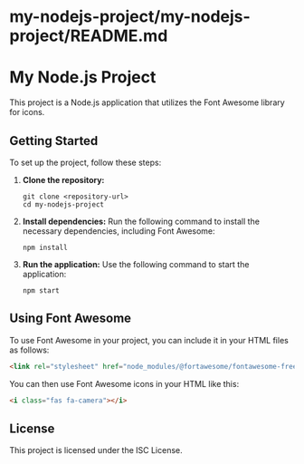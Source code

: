 # my-nodejs-project/my-nodejs-project/README.md

# My Node.js Project

This project is a Node.js application that utilizes the Font Awesome library for icons.

## Getting Started

To set up the project, follow these steps:

1. **Clone the repository:**
   ```
   git clone <repository-url>
   cd my-nodejs-project
   ```

2. **Install dependencies:**
   Run the following command to install the necessary dependencies, including Font Awesome:
   ```
   npm install
   ```

3. **Run the application:**
   Use the following command to start the application:
   ```
   npm start
   ```

## Using Font Awesome

To use Font Awesome in your project, you can include it in your HTML files as follows:

```html
<link rel="stylesheet" href="node_modules/@fortawesome/fontawesome-free/css/all.min.css">
```

You can then use Font Awesome icons in your HTML like this:

```html
<i class="fas fa-camera"></i>
```

## License

This project is licensed under the ISC License.
